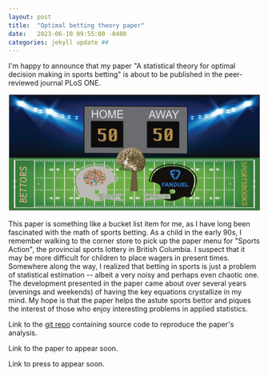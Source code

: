 ```yaml
---
layout: post
title:  "Optimal betting theory paper"
date:   2023-06-10 09:55:00 -0400
categories: jekyll update ##
---
```

I'm happy to announce that my paper "A statistical theory for optimal decision making in sports betting" is about to be 
published in the peer-reviewed journal PLoS ONE. 

![Diagram of sportsbook versus betting public](/docs/assets/final-artwork-2.png)

This paper is something like a bucket list item for me, as I have long been fascinated with the 
math of sports betting. As a child in the early 90s, I remember walking to the corner store to 
pick up the paper menu for "Sports Action", the provincial sports lottery in British Columbia.
I suspect that it may be more difficult for children to place wagers in present times. 
Somewhere along the way, I realized that betting in sports is just a problem of statistical estimation -- albeit a very
noisy and perhaps even chaotic one. The development presented in the paper came about over several
years (evenings and weekends) of having the key equations crystallize in my mind. My hope is that
the paper helps the astute sports bettor and piques the interest of those who enjoy interesting
problems in applied statistics. 

Link to the [git repo][optimal-betting-theory] containing source code to reproduce the paper's analysis.

Link to the paper to appear soon.

Link to press to appear soon. 




[optimal-betting-theory]: https://github.com/dmochow/optimal_betting_theory
[Granger Components Analysis]: https://dmochow.github.io/gca

